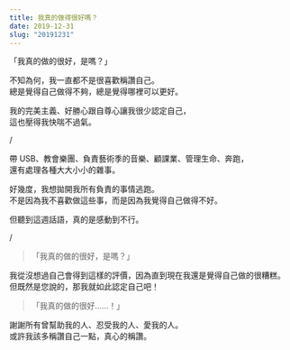 ```yaml
---
title: 我真的做得很好嗎？
date: 2019-12-31
slug: "20191231"
---
```


「我真的做的很好，是嗎？」

不知為何，我一直都不是很喜歡稱讚自己。\
總是覺得自己做得不夠，總是覺得哪裡可以更好。

我的完美主義、好勝心跟自尊心讓我很少認定自己，\
這也壓得我快喘不過氣。

/

帶 USB、教會樂團、負責藝術季的音樂、顧課業、管理生命、奔跑，\
還有處理各種大大小小的雜事。

好幾度，我想拋開我所有負責的事情逃跑。\
不是因為我不喜歡做這些事，而是因為我覺得自己做得不好。

但聽到這週話語，真的是感動到不行。

/

> 「我真的做的很好，是嗎？」

我從沒想過自己會得到這樣的評價，因為直到現在我還是覺得自己做的很糟糕。\
但既然是您說的，那我就如此認定自己吧！

> 「我真的做的很好......！」

謝謝所有曾幫助我的人、忍受我的人、愛我的人。\
或許我該多稱讚自己一點，真心的稱讚。
